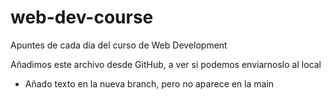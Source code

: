 # web-dev-course
Apuntes de cada día del curso de Web Development

Añadimos este archivo desde GitHub, a ver si podemos enviarnoslo al local


- Añado texto en la nueva branch, pero no aparece en la main
